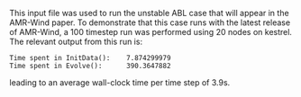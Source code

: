 This input file was used to run the unstable ABL case that will appear in the AMR-Wind paper. To demonstrate that this case runs with the latest release of AMR-Wind, a 100 timestep run was performed using 20 nodes on kestrel. The relevant output from this run is:

```
Time spent in InitData():    7.874299979
Time spent in Evolve():      390.3647882
```

leading to an average wall-clock time per time step of 3.9s.